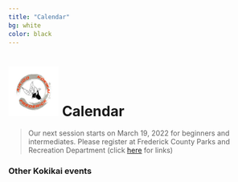 ```yaml
---
title: "Calendar"
bg: white
color: black
---
```


 <h1> <img src="img/B4.jpg" style="width:100px;"> Calendar
</h1>

<blockquote class="announce">
Our next session starts on March 19, 2022 for beginners and intermediates. Please register at Frederick County Parks and Recreation Department (click <a href="#20000101intro">here</a> for links)
</blockquote>

<p class="bottom"></p>

### Other Kokikai events



 

